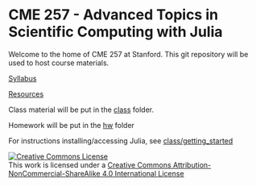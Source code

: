 # CME 257 - Advanced Topics in Scientific Computing with Julia

Welcome to the home of CME 257 at Stanford.  This git repository will be used to host course materials.

[Syllabus](syllabus.md)

[Resources](resources.md)

Class material will be put in the [class](class) folder.

Homework will be put in the [hw](hw) folder

For instructions installing/accessing Julia, see [class/getting_started](class/getting_started.md)

<a rel="license" href="http://creativecommons.org/licenses/by-nc-sa/4.0/"><img alt="Creative Commons License" style="border-width:0" src="https://i.creativecommons.org/l/by-nc-sa/4.0/88x31.png" /></a><br />This work is licensed under a <a rel="license" href="http://creativecommons.org/licenses/by-nc-sa/4.0/">Creative Commons Attribution-NonCommercial-ShareAlike 4.0 International License</a>
